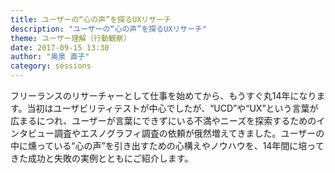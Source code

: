 ```yaml
---
title: ユーザーの“心の声”を探るUXリサーチ
description: "ユーザーの“心の声”を探るUXリサーチ"
theme: ユーザー理解（行動観察）
date: 2017-09-15 13:30
author: "奥泉 直子"
category: sessions
---
```

フリーランスのリサーチャーとして仕事を始めてから、もうすぐ丸14年になります。当初はユーザビリティテストが中心でしたが、“UCD”や“UX”という言葉が広まるにつれ、ユーザーが言葉にできずにいる不満やニーズを探索するためのインタビュー調査やエスノグラフィ調査の依頼が俄然増えてきました。ユーザーの中に燻っている“心の声”を引き出すための心構えやノウハウを、14年間に培ってきた成功と失敗の実例とともにご紹介します。
